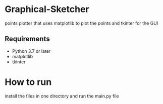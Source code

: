 # Graphical-Sketcher
points plotter that uses matplotlib to plot the points and tkinter for the GUI

## Requirements
* Python 3.7 or later
* matplotlib
* tkinter

# How to run
install the files in one directory and run the main.py file
